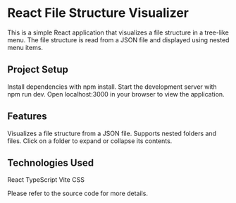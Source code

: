 # React File Structure Visualizer

This is a simple React application that visualizes a file structure in a tree-like menu. The file structure is read from a JSON file and displayed using nested menu items.

## Project Setup

Install dependencies with npm install.
Start the development server with npm run dev.
Open localhost:3000 in your browser to view the application.

## Features

Visualizes a file structure from a JSON file.
Supports nested folders and files.
Click on a folder to expand or collapse its contents.

## Technologies Used

React
TypeScript
Vite
CSS

Please refer to the source code for more details.
